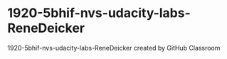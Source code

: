 # 1920-5bhif-nvs-udacity-labs-ReneDeicker
1920-5bhif-nvs-udacity-labs-ReneDeicker created by GitHub Classroom
